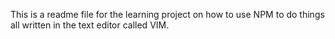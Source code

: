 This is a readme file for the learning project on how to use NPM to do things all written in the text editor called VIM.
